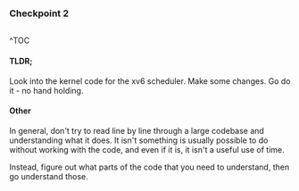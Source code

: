 ### Checkpoint 2
```toc
```
^TOC

#### TLDR;
Look into the kernel code for the xv6 scheduler.
Make some changes.
Go do it - no hand holding.

#### Other
In general, don't try to read line by line through a large codebase and understanding what it does. It isn't something is usually possible to do without working with the code, and even if it is, it isn't a useful use of time.

Instead, figure out what parts of the code that you need to understand, then go understand those.